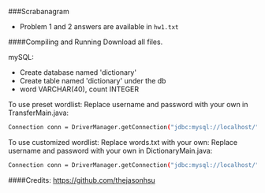 ###Scrabanagram
  + Problem 1 and 2 answers are available in `hw1.txt`

####Compiling and Running
Download all files.

mySQL:
  + Create database named 'dictionary'
  + Create table named 'dictionary' under the db
  + word VARCHAR(40), count INTEGER
  
To use preset wordlist:
Replace username and password with your own in TransferMain.java:
```bash
Connection conn = DriverManager.getConnection("jdbc:mysql://localhost/" + DATABASE_NAME, "username", "password");
```

To use customized wordlist:
Replace words.txt with your own:
Replace username and password with your own in DictionaryMain.java:
```bash
Connection conn = DriverManager.getConnection("jdbc:mysql://localhost/" + DATABASE_NAME, "username", "password");
```

####Credits:
https://github.com/thejasonhsu
